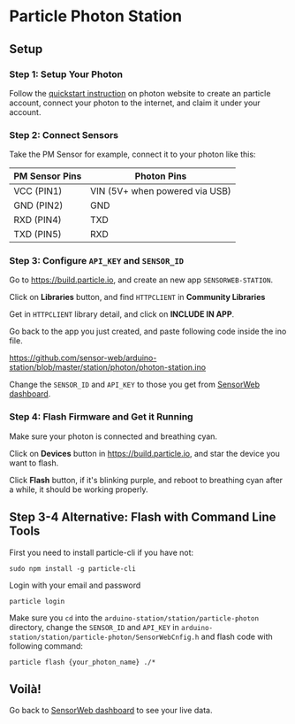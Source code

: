 # Particle Photon Station

## Setup

### Step 1: Setup Your Photon

Follow the [quickstart instruction][photon-setup] on photon website to create an particle account, connect your photon to the internet, and claim it under your account.

### Step 2: Connect Sensors

Take the PM Sensor for example, connect it to your photon like this:

PM Sensor Pins| Photon Pins
---------- | ----------
VCC (PIN1) | VIN (5V+ when powered via USB) 
GND (PIN2) | GND
RXD (PIN4) | TXD
TXD (PIN5) | RXD

### Step 3: Configure `API_KEY` and `SENSOR_ID`

Go to https://build.particle.io, and create an new app `SENSORWEB-STATION`.

Click on **Libraries** button, and find `HTTPCLIENT` in **Community Libraries**

Get in `HTTPCLIENT` library detail, and click on **INCLUDE IN APP**.

Go back to the app you just created, and paste following code inside the ino file.

https://github.com/sensor-web/arduino-station/blob/master/station/photon/photon-station.ino

Change the `SENSOR_ID` and `API_KEY` to those you get from [SensorWeb dashboard][sensorweb-profile].

### Step 4: Flash Firmware and Get it Running

Make sure your photon is connected and breathing cyan.

Click on **Devices** button in https://build.particle.io, and star the device you want to flash.

Click **Flash** button, if it's blinking purple, and reboot to breathing cyan after a while, it should be working properly.

## Step 3-4 Alternative: Flash with Command Line Tools

First you need to install particle-cli if you have not:
```
sudo npm install -g particle-cli
```

Login with your email and password
```
particle login
```

Make sure you `cd` into the `arduino-station/station/particle-photon` directory,
change the `SENSOR_ID` and `API_KEY` in `arduino-station/station/particle-photon/SensorWebCnfig.h`
and flash code with following command:
```
particle flash {your_photon_name} ./*
```

## Voilà!

Go back to [SensorWeb dashboard][sensorweb-profile] to see your live data.

[photon-setup]: https://docs.particle.io/guide/getting-started/start/photon/#step-1-power-on-your-device
[sensorweb-profile]: http://sensorweb.io/profile
